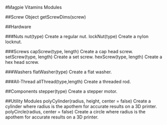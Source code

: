 #Magpie Vitamins Modules

##Screw Object
getScrewDims(screw)

##Hardware 

###Nuts
	nut(type)
Create a regular nut.
	lockNut(type)
Create a nylon locknut.
 
###Screws
	capScrew(type, length)
Create a cap head screw.
	setScrew(type, length)
Create a set screw.
	hexScrew(type, length)
Create a hex head screw.


###Washers
	flatWasher(type)
Create a flat washer.

###All-Thread
	allThread(type,length)
Create a threaded rod.

##Components
	stepper(type)
Create a stepper motor.

##Utility Modules
	polyCylinder(radius, height, center = false)
Create a cylinder where radius is the apothem for accurate results on a 3D printer.
	polyCircle(radius, center = false)
Create a circle where radius is the apothem for accurate results on a 3D printer.
